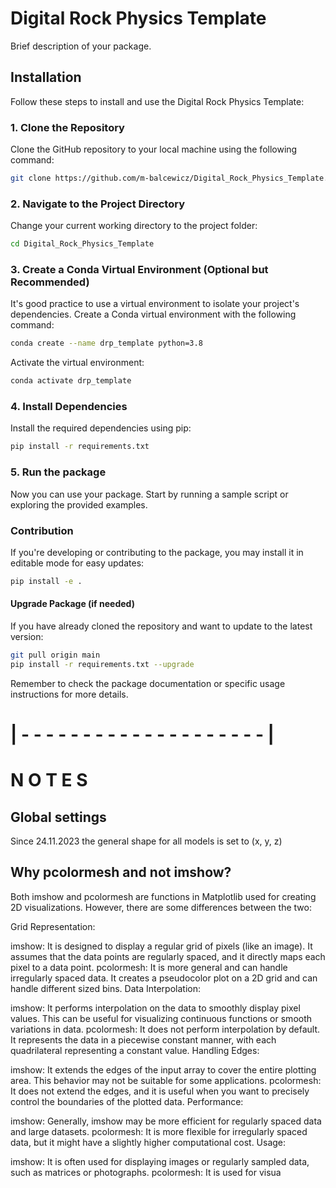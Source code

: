 # Digital Rock Physics Template

Brief description of your package.

## Installation

Follow these steps to install and use the Digital Rock Physics Template:

### 1. Clone the Repository

Clone the GitHub repository to your local machine using the following command:

```bash
git clone https://github.com/m-balcewicz/Digital_Rock_Physics_Template.git
```

### 2. Navigate to the Project Directory
Change your current working directory to the project folder:
```bash
cd Digital_Rock_Physics_Template
```

### 3. Create a Conda Virtual Environment (Optional but Recommended)

It's good practice to use a virtual environment to isolate your project's dependencies. Create a Conda virtual environment with the following command:
```bash
conda create --name drp_template python=3.8
```
Activate the virtual environment:
```bash
conda activate drp_template
```
### 4. Install Dependencies
Install the required dependencies using pip:
```bash
pip install -r requirements.txt
```

### 5. Run the package
Now you can use your package. Start by running a sample script or exploring the provided examples.

### Contribution
If you're developing or contributing to the package, you may install it in editable mode for easy updates:
```bash
pip install -e .
```
#### Upgrade Package (if needed)
If you have already cloned the repository and want to update to the latest version:
```bash
git pull origin main
pip install -r requirements.txt --upgrade
```
Remember to check the package documentation or specific usage instructions for more details.



# | - - - - - - - - - - - - - - - - - - - - |
# N O T E S
## Global settings
Since 24.11.2023 the general shape for all models is set to (x, y, z)


## Why pcolormesh and not imshow?
Both imshow and pcolormesh are functions in Matplotlib used for creating 2D visualizations. However, there are some differences between the two:

Grid Representation:

imshow: It is designed to display a regular grid of pixels (like an image). It assumes that the data points are regularly spaced, and it directly maps each pixel to a data point.
pcolormesh: It is more general and can handle irregularly spaced data. It creates a pseudocolor plot on a 2D grid and can handle different sized bins.
Data Interpolation:

imshow: It performs interpolation on the data to smoothly display pixel values. This can be useful for visualizing continuous functions or smooth variations in data.
pcolormesh: It does not perform interpolation by default. It represents the data in a piecewise constant manner, with each quadrilateral representing a constant value.
Handling Edges:

imshow: It extends the edges of the input array to cover the entire plotting area. This behavior may not be suitable for some applications.
pcolormesh: It does not extend the edges, and it is useful when you want to precisely control the boundaries of the plotted data.
Performance:

imshow: Generally, imshow may be more efficient for regularly spaced data and large datasets.
pcolormesh: It is more flexible for irregularly spaced data, but it might have a slightly higher computational cost.
Usage:

imshow: It is often used for displaying images or regularly sampled data, such as matrices or photographs.
pcolormesh: It is used for visua